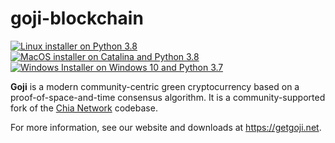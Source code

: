 # goji-blockchain

[![Linux installer on Python 3.8](https://github.com/GetGoji/goji-blockchain/actions/workflows/build-linux-installer.yml/badge.svg?branch=master)](https://github.com/GetGoji/goji-blockchain/actions/workflows/build-linux-installer.yml)
[![MacOS installer on Catalina and Python 3.8](https://github.com/GetGoji/goji-blockchain/actions/workflows/build-macos-installer.yml/badge.svg?branch=master)](https://github.com/GetGoji/goji-blockchain/actions/workflows/build-macos-installer.yml)
[![Windows Installer on Windows 10 and Python 3.7](https://github.com/GetGoji/goji-blockchain/actions/workflows/build-windows-installer.yml/badge.svg?branch=master)](https://github.com/GetGoji/goji-blockchain/actions/workflows/build-windows-installer.yml)

**Goji** is a modern community-centric green cryptocurrency based on a proof-of-space-and-time consensus algorithm. It is a community-supported fork of the [Chia Network](https://github.com/Chia-Network/chia-blockchain) codebase.

For more information, see our website and downloads at https://getgoji.net.